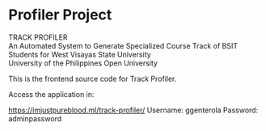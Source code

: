 # Profiler Project

TRACK PROFILER
<br>
An Automated System to Generate Specialized Course Track of BSIT Students for West Visayas State University
<br>
University of the Philippines Open University
<br>

This is the frontend source code for Track Profiler.

Access the application in:

https://imjustpureblood.ml/track-profiler/
Username: ggenterola
Password: adminpassword
